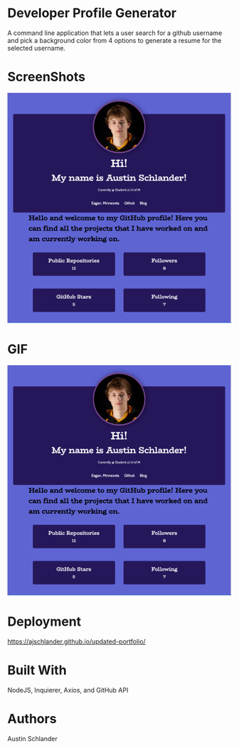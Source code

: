 # Developer Profile Generator

A command line application that lets a user search for a github username and pick a background color from 4 options to generate a resume for the selected username.

# ScreenShots
![PDF View](assets/images/homeworkss.png)

# GIF
![GIF](assets/images/homeworkss.png)

# Deployment

https://ajschlander.github.io/updated-portfolio/ 

# Built With

NodeJS, Inquierer, Axios, and GitHub API

# Authors

Austin Schlander
